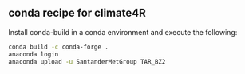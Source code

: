 
## conda recipe for climate4R

Install conda-build in a conda environment and execute the following:

```bash
conda build -c conda-forge .
anaconda login
anaconda upload -u SantanderMetGroup TAR_BZ2
```
